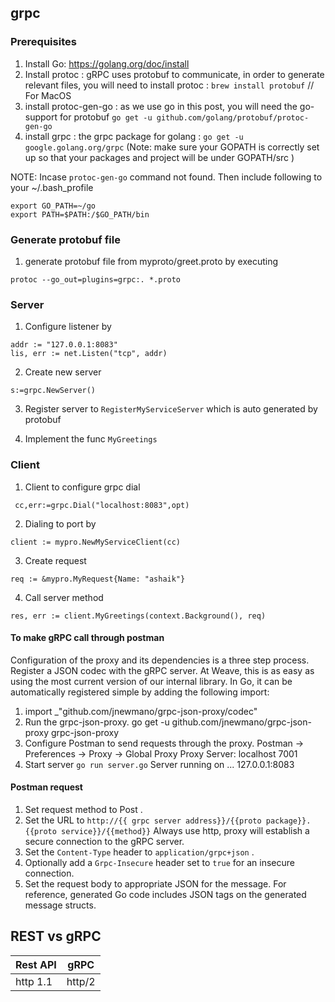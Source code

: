 ## grpc
### Prerequisites
1. Install Go: https://golang.org/doc/install
1. Install protoc : gRPC uses protobuf to communicate, in order to generate relevant files, you will need to install protoc :
```brew install protobuf``` // For MacOS
1. install protoc-gen-go : as we use go in this post, you will need the go-support for protobuf 
```go get -u github.com/golang/protobuf/protoc-gen-go```
1. install grpc : the grpc package for golang :
```go get -u google.golang.org/grpc```
(Note: make sure your GOPATH is correctly set up so that your packages and project will be under GOPATH/src )

NOTE: Incase ```protoc-gen-go``` command not found. Then include following to your ~/.bash_profile

```
export GO_PATH=~/go
export PATH=$PATH:/$GO_PATH/bin
```

### Generate protobuf file
1. generate protobuf file from myproto/greet.proto by executing 
```
protoc --go_out=plugins=grpc:. *.proto
```

### Server

1. Configure listener by 

```
addr := "127.0.0.1:8083"
lis, err := net.Listen("tcp", addr)
```
2. Create new server

```
s:=grpc.NewServer()
```

3. Register server to `RegisterMyServiceServer` which is auto generated by protobuf

4. Implement the func `MyGreetings` 


### Client

1. Client to configure grpc dial 
```
 cc,err:=grpc.Dial("localhost:8083",opt)
```
2. Dialing to port by 
```
client := mypro.NewMyServiceClient(cc)
```
3. Create request
```
req := &mypro.MyRequest{Name: "ashaik"}
```
4. Call server method
```
res, err := client.MyGreetings(context.Background(), req)
```


#### To make gRPC call through postman 

Configuration of the proxy and its dependencies is a three step process.
Register a JSON codec with the gRPC server. At Weave, this is as easy as using the most current version of our internal library. In Go, it can be automatically registered simple by adding the following import:
1. import _"github.com/jnewmano/grpc-json-proxy/codec"
2. Run the grpc-json-proxy.
go get -u github.com/jnewmano/grpc-json-proxy 
grpc-json-proxy
3. Configure Postman to send requests through the proxy.
Postman -> Preferences -> Proxy -> Global Proxy
Proxy Server: localhost 7001
4. Start server 
```go run server.go```
Server running on ... 127.0.0.1:8083

#### Postman request
1. Set request method to Post .
2. Set the URL to `http://{{ grpc server address}}/{{proto package}}.{{proto service}}/{{method}}` Always use http, proxy will establish a secure connection to the gRPC server.
3. Set the `Content-Type` header to `application/grpc+json` .
4. Optionally add a `Grpc-Insecure` header set to `true` for an insecure connection.
5. Set the request body to appropriate JSON for the message. For reference, generated Go code includes JSON tags on the generated message structs.

## REST vs gRPC

|Rest API | gRPC|
|---------|-----------|
| http 1.1| http/2|


